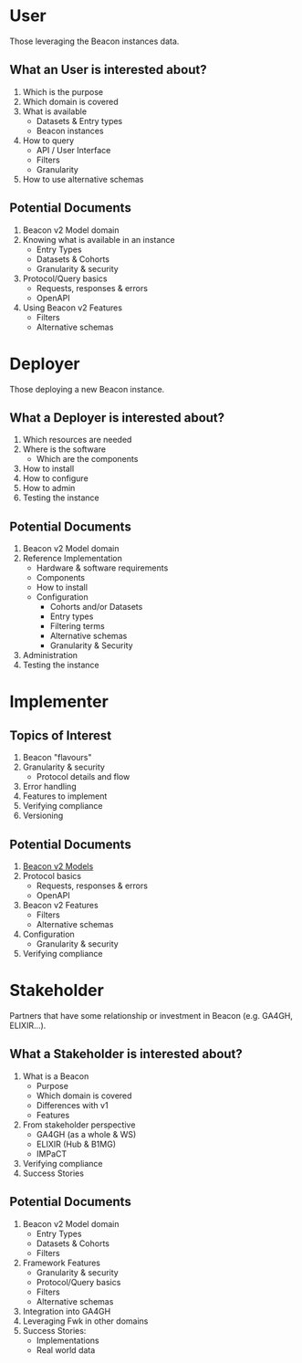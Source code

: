 # User

Those leveraging the Beacon instances data.

## What an User is interested about?

1. Which is the purpose
1. Which domain is covered
1. What is available
    * Datasets & Entry types
    * Beacon instances
1. How to query
    * API / User Interface
    * Filters
    * Granularity
1. How to use alternative schemas

## Potential Documents

1. Beacon v2 Model domain
1. Knowing what is available in an instance
    * Entry Types
    * Datasets & Cohorts
    * Granularity & security
1. Protocol/Query basics
    * Requests, responses & errors
    * OpenAPI
1. Using Beacon v2 Features
    * Filters
    * Alternative schemas

# Deployer

Those deploying a new Beacon instance.

## What a Deployer is interested about?

1. Which resources are needed
1. Where is the software
    * Which are the components
1. How to install
1. How to configure
1. How to admin
1. Testing the instance


## Potential Documents

1. Beacon v2 Model domain
1. Reference Implementation
    * Hardware & software requirements
    * Components
    * How to install
    * Configuration
        * Cohorts and/or Datasets
        * Entry types
        * Filtering terms
        * Alternative schemas
        * Granularity & Security
1. Administration
1. Testing the instance




# Implementer

## Topics of Interest

1. Beacon "flavours"
1. Granularity & security
    * Protocol details and flow
1. Error handling
1. Features to implement
1. Verifying compliance
1. Versioning

## Potential Documents

1. [Beacon v2 Models](./models.md)
1. Protocol basics
    * Requests, responses & errors
    * OpenAPI
1. Beacon v2 Features
    * Filters
    * Alternative schemas
1. Configuration
    * Granularity & security
1. Verifying compliance

# Stakeholder

Partners that have some relationship or investment in Beacon (e.g. GA4GH, ELIXIR...).

## What a Stakeholder is interested about?

1. What is a Beacon
    * Purpose
    * Which domain is covered
    * Differences with v1
    * Features
1. From stakeholder perspective
    * GA4GH (as a whole & WS)
    * ELIXIR (Hub & B1MG)
    * IMPaCT
1. Verifying compliance
1. Success Stories

## Potential Documents

1. Beacon v2 Model domain
    * Entry Types
    * Datasets & Cohorts
    * Filters
1. Framework Features
    * Granularity & security
    * Protocol/Query basics
    * Filters
    * Alternative schemas
1. Integration into GA4GH
1. Leveraging Fwk in other domains
1. Success Stories:
    * Implementations
    * Real world data
